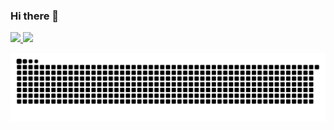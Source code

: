 ### Hi there 👋

<div>
  <a href="https://github.com/rafaballerini">
  <img height="180em" src="https://github-readme-stats.vercel.app/api?username=jvneto&show_icons=true&theme=dark&include_all_commits=true&count_private=true"/>
  <img height="180em" src="https://github-readme-stats.vercel.app/api/top-langs/?username=jvneto&layout=compact&langs_count=16&theme=dark"/>
</div>

  ![Snake animation](https://github.com/jvneto/jvneto/blob/output/github-contribution-grid-snake.svg)
 
</div>
